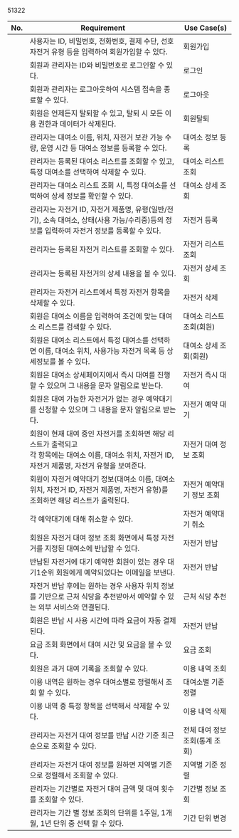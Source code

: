 51322



No.|Requirement|Use Case(s)|
|--|------|---|
||사용자는 ID, 비밀번호, 전화번호, 결제 수단, 선호 자전거 유형 등을 입력하여 회원가입할 수 있다.|회원가입|
||회원과 관리자는 ID와 비밀번호로 로그인할 수 있다.|로그인|
||회원과 관리자는 로그아웃하여 시스템 접속을 종료할 수 있다.|로그아웃|
||회원은 언제든지 탈퇴할 수 있고, 탈퇴 시 모든 이용 권한과 데이터가 삭제된다.|회원탈퇴|
||관리자는 대여소 이름, 위치, 자전거 보관 가능 수량, 운영 시간 등 대여소 정보를 등록할 수 있다.|대여소 정보 등록|
||관리자는 등록된 대여소 리스트를 조회할 수 있고, 특정 대여소를 선택하여 삭제할 수 있다. |대여소 리스트 조회|
||관리자는 대여소 리스트 조회 시, 특정 대여소를 선택하여 상세 정보를 확인할 수 있다.|대여소 상세 조회|
||관리자는 자전거 ID, 자전거 제품명, 유형(일반/전기), 소속 대여소, 상태(사용 가능/수리중)등의 정보를 입력하여 자전거 정보를 등록할 수 있다. |자전거 등록|
||관리자는 등록된 자전거 리스트를 조회할 수 있다.|자전거 리스트 조회|
||관리자는 등록된 자전거의 상세 내용을 볼 수 있다.|자전거 상세 조회|
||관리자는 자전거 리스트에서 특정 자전거 항목을 삭제할 수 있다.|자전거 삭제|
||회원은 대여소 이름을 입력하여 조건에 맞는 대여소 리스트를 검색할 수 있다.|대여소 리스트 조회(회원)|
||회원은 대여소 리스트에서 특정 대여소를 선택하면 이름, 대여소 위치, 사용가능 자전거 목록 등 상세정보를 볼 수 있다. |대여소 상세 조회(회원)|
||회원은 대여소 상세페이지에서 즉시 대여를 진행할 수 있으며 그 내용을 문자 알림으로 받는다.|자전거 즉시 대여|
||회원은 대여 가능한 자전거가 없는 경우 예약대기를 신청할 수 있으며 그 내용을 문자 알림으로 받는다.|자전거 예약 대기|
||회원이 현재 대여 중인 자전거를 조회하면 해당 리스트가 출력되고<br> 각 항목에는 대여소 이름, 대여소 위치, 자전거 ID, 자전거 제품명, 자전거 유형을 보여준다.|자전거 대여 정보 조회|
||회원이 자전거 예약대기 정보(대여소 이름, 대여소 위치, 자전거 ID, 자전거 제품명, 자전거 유형)를 조회하면 해당 리스트가 출력된다.| 자전거 예약대기 정보 조회|
||각 예약대기에 대해 취소할 수 있다.| 자전거 예약대기 취소|
||회원은 자전거 대여 정보 조회 화면에서 특정 자전거를 지정된 대여소에 반납할 수 있다. | 자전거 반납 |
||반납된 자전거에 대기 예약한 회원이 있는 경우 대기1순위 회원에게 예약되었다는 이메일을 보낸다.| 자전거 반납|
|| 자전거 반납 후에는 원하는 경우 사용자 위치 정보를 기반으로 근처 식당을 추천받아서 예약할 수 있는 외부 서비스와 연결된다. | 근처 식당 추천 |
||회원은 반납 시 사용 시간에 따라 요금이 자동 결제된다. |자전거 반납|
||요금 조회 화면에서 대여 시간 및 요금을 볼 수 있다. |요금 조회|
||회원은 과거 대여 기록을 조회할 수 있다. |이용 내역 조회|
||이용 내역은 원하는 경우 대여소별로 정렬해서 조회 할 수 있다. |대여소별 기준 정렬|
||이용 내역 중 특정 항목을 선택해서 삭제할 수 있다. |이용 내역 삭제|
||관리자는 자전거 대여 정보를 반납 시간 기준 최근순으로 조회할 수 있다. |전체 대여 정보 조회(통계 조회)|
||관리자는 자전거 대여 정보를 원하면 지역별 기준으로 정렬해서 조회할 수 있다. |지역별 기준 정렬|
||관리자는 기간별로 자전거 대여 금액 및 대여 횟수를 조회할 수 있다. |기간별 정보 조회|
||관리자는 기간 별 정보 조회의 단위를 1주일, 1개월, 1년 단위 중 선택 할 수 있다. |기간 단위 변경|
